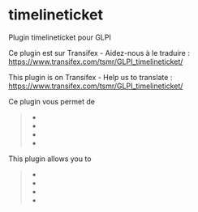 # timelineticket

Plugin timelineticket pour GLPI

Ce plugin est sur Transifex - Aidez-nous à le traduire :
https://www.transifex.com/tsmr/GLPI_timelineticket/

This plugin is on Transifex - Help us to translate :
https://www.transifex.com/tsmr/GLPI_timelineticket/

Ce plugin vous permet de 
> * 
> * 
> * 
> * 

This plugin allows you to 
> * 
> * 
> * 
> * 

